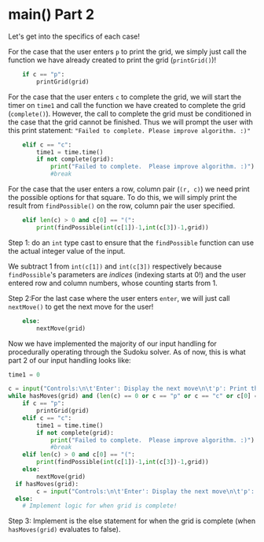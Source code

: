 <!--title={user input: main() part 2}-->

<!--badges={Algorithmns:21}-->

<!--concepts{User Input}-->

# main() Part 2

Let's get into the specifics of each case!

For the case that the user enters `p` to print the grid, we simply just call the function we have already created to print the grid (`printGrid()`)!

```python
	if c == "p":
		printGrid(grid)
```

For the case that the user enters `c` to complete the grid, we will start the timer on `time1` and call the function we have created to complete the grid (`complete()`). However, the call to complete the grid must be conditioned in the case that the grid cannot be finished. Thus we will prompt the user with this print statement: `"Failed to complete. Please improve algorithm. :)"`

```python
	elif c == "c":
		time1 = time.time()
		if not complete(grid):
			print("Failed to complete.  Please improve algorithm. :)")
			#break
```

For the case that the user enters a row, column pair (`(r, c)`) we need print the possible options for that square. To do this, we will simply print the result from `findPossible()` on the row, column pair the user specified.

```python
	elif len(c) > 0 and c[0] == "(":
		print(findPossible(int(c[1])-1,int(c[3])-1,grid))
```

Step 1: do an `int` type cast to ensure that the `findPossible` function can use the actual integer value of the input. 

We subtract 1 from `int(c[1])` and `int(c[3])` respectively because `findPossible`'s parameters are *indices* (indexing starts at 0!) and the user entered row and column numbers, whose counting starts from 1. 

Step 2:For the last case where the user enters `enter`, we will just call `nextMove()` to get the next move for the user!

```python
	else:
		nextMove(grid)
```

Now we have implemented the majority of our input handling for procedurally operating through the Sudoku solver. As of now, this is what part 2 of our input handling looks like:

```python
time1 = 0

c = input("Controls:\n\t'Enter': Display the next move\n\t'p': Print the current grid (small)\n\t'c': Complete the grid (or attempt to)\n\t'(r,c)': Prints the possible options for that row, column\n")
while hasMoves(grid) and (len(c) == 0 or c == "p" or c == "c" or c[0] == "("):
	if c == "p":
		printGrid(grid)
	elif c == "c":
		time1 = time.time()
		if not complete(grid):
			print("Failed to complete.  Please improve algorithm. :)")
			#break
	elif len(c) > 0 and c[0] == "(":
		print(findPossible(int(c[1])-1,int(c[3])-1,grid))
	else:
		nextMove(grid)
  if hasMoves(grid):
		c = input("Controls:\n\t'Enter': Display the next move\n\t'p': Print the current grid (small)\n\t'c': Complete the grid (or attempt to)\n\t'(r,c)': Prints the possible options for that row, column\n")
  else:
    # Implement logic for when grid is complete!
```

Step 3: Implement is the else statement for when the grid is complete (when `hasMoves(grid)` evaluates to false).